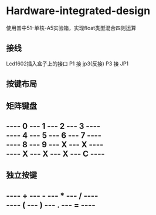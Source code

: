 # Hardware-integrated-design
使用普中51-单核-A5实验箱，实现float类型混合四则运算
## 接线
Lcd1602插入盒子上的接口
P1 接 jp3(反接)
P3 接 JP1
## 按键布局
矩阵键盘
-----------------------------  
---- 0 --- 1 --- 2 --- 3 ----  
---- 4 --- 5 --- 6 --- 7 ----  
---- 8 --- 9 --- X --- X ----  
---- X --- X --- X --- C ----  
-----------------------------  
独立按键
-----------------------------  
---- + --- - --- * --- / ----  
---- ( --- ) --- . --- = ----  
-----------------------------  
